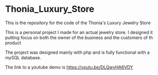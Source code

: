 # Thonia_Luxury_Store
This is the repository for the code of the Thonia's Luxury Jewelry Store

This is a personal project I made for an actual jewelry store. I designed it putting focus on both the owner of the business and the customers of th product

The project was designed mainly with php and is fully functional with a mySQL database.

The link to a youtube demo is https://youtu.be/DLQwyHA6VDY
